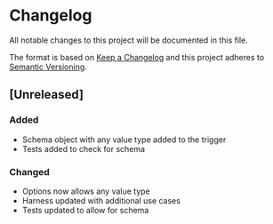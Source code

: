 
# Changelog

All notable changes to this project will be documented in this file.

The format is based on [Keep a Changelog](http://keepachangelog.com/)
and this project adheres to [Semantic Versioning](http://semver.org/).

## [Unreleased]
### Added
- Schema object with any value type added to the trigger
- Tests added to check for schema

### Changed
- Options now allows any value type
- Harness updated with additional use cases
- Tests updated to allow for schema